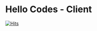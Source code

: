 # Hello Codes - Client
[![Hits](https://hits.seeyoufarm.com/api/count/incr/badge.svg?url=https%3A%2F%2Fgithub.com%2Fhellocodesofficial%2Fhellocodes-client&count_bg=%2300E4FF&title_bg=%23555555&icon=github.svg&icon_color=%23E7E7E7&title=%ED%81%B4%EB%A6%AD+%EC%88%98&edge_flat=false)](https://hits.seeyoufarm.com)